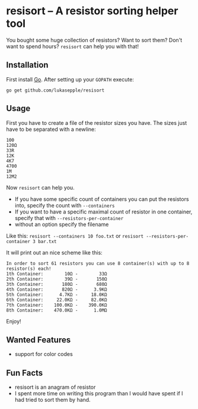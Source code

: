 # resisort – A resistor sorting helper tool
You bought some huge collection of resistors? Want to sort them? Don't want to spend hours? `resisort` can help you with that!

## Installation

First install [Go](http://golang.org). After setting up your `GOPATH` execute:

	go get github.com/lukasepple/resisort

## Usage

First you have to create a file of the resistor sizes you have. The sizes just have to be separated with a newline:

	100
	120Ω
	33R
	12K
	4K7
	4700
	1M
	12M2

Now `resisort` can help you.

* If you have some specific count of containers you can put the resistors into, specify the count with `--containers`
* If you want to have a specific maximal count of resistor in one container, specify that with `--resistors-per-container`
* without an option specify the filename

Like this: `resisort --containers 10 foo.txt` or `resisort --resistors-per-container 3 bar.txt`

It will print out an nice scheme like this:

	In order to sort 61 resistors you can use 8 container(s) with up to 8 resistor(s) each!
	1th Container:        10Ω -        33Ω
	2th Container:        39Ω -       150Ω
	3th Container:       180Ω -       680Ω
	4th Container:       820Ω -      3.9KΩ
	5th Container:      4.7KΩ -     18.0KΩ
	6th Container:     22.0KΩ -     82.0KΩ
	7th Container:    100.0KΩ -    390.0KΩ
	8th Container:    470.0KΩ -      1.0MΩ

Enjoy!

## Wanted Features
* support for color codes

## Fun Facts
* resisort is an anagram of resistor
* I spent more time on writing this program than I would have spent if I had tried to sort them by hand.
